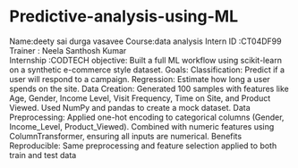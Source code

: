 # Predictive-analysis-using-ML
Name:deety sai durga vasavee
Course:data analysis
Intern ID :CT04DF99
Trainer : Neela Santhosh Kumar  
Internship :CODTECH
objective:
Built a full ML workflow using scikit-learn on a synthetic e-commerce style dataset.
Goals:
Classification: Predict if a user will respond to a campaign.
Regression: Estimate how long a user spends on the site.
Data Creation:
Generated 100 samples with features like Age, Gender, Income Level, Visit Frequency, Time on Site, and Product Viewed.
Used NumPy and pandas to create a mock dataset.
Data Preprocessing:
Applied one-hot encoding to categorical columns (Gender, Income_Level, Product_Viewed).
Combined with numeric features using ColumnTransformer, ensuring all inputs are numerical.
Benefits
Reproducible: Same preprocessing and feature selection applied to both train and test data


